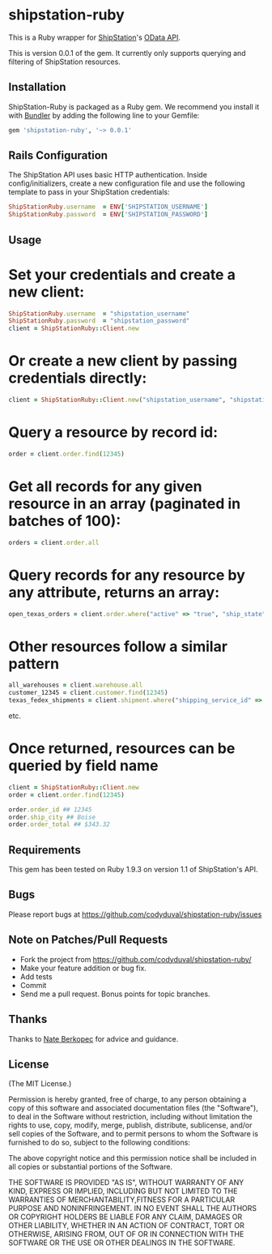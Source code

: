 shipstation-ruby
================

This is a Ruby wrapper for [ShipStation](http://www.shipstation.com/)'s [OData API](http://api.shipstation.com/MainPage.ashx).

This is version 0.0.1 of the gem.  It currently only supports querying and filtering of ShipStation resources.

## Installation

ShipStation-Ruby is packaged as a Ruby gem. We recommend you install it with [Bundler](http://gembundler.com/) by adding the following line to your Gemfile:

``` ruby
gem 'shipstation-ruby', '~> 0.0.1'
```

## Rails Configuration

The ShipStation API uses basic HTTP authentication. Inside config/initializers, create a new configuration file and use the following template to pass in your ShipStation credentials:

``` ruby
ShipStationRuby.username  = ENV['SHIPSTATION_USERNAME']
ShipStationRuby.password  = ENV['SHIPSTATION_PASSWORD']
```

## Usage

# Set your credentials and create a new client:
``` ruby
ShipStationRuby.username  = "shipstation_username"
ShipStationRuby.password  = "shipstation_password"
client = ShipStationRuby::Client.new
```

# Or create a new client by passing credentials directly:
``` ruby
client = ShipStationRuby::Client.new("shipstation_username", "shipstation_password")
```
# Query a resource by record id:
``` ruby
order = client.order.find(12345)
```

# Get all records for any given resource in an array (paginated in batches of 100):
``` ruby
orders = client.order.all
```

# Query records for any resource by any attribute, returns an array:
``` ruby
open_texas_orders = client.order.where("active" => "true", "ship_state" => "TX")
```

# Other resources follow a similar pattern
``` ruby
all_warehouses = client.warehouse.all
customer_12345 = client.customer.find(12345)
texas_fedex_shipments = client.shipment.where("shipping_service_id" => 0001, "state" => "TX")
```
etc.

# Once returned, resources can be queried by field name
``` ruby
client = ShipStationRuby::Client.new
order = client.order.find(12345)

order.order_id ## 12345
order.ship_city ## Boise
order.order_total ## $343.32
```

## Requirements
This gem has been tested on Ruby 1.9.3 on version 1.1 of ShipStation's API.

## Bugs
Please report bugs at https://github.com/codyduval/shipstation-ruby/issues

## Note on Patches/Pull Requests
* Fork the project from https://github.com/codyduval/shipstation-ruby/
* Make your feature addition or bug fix.
* Add tests
* Commit
* Send me a pull request. Bonus points for topic branches.

## Thanks
Thanks to [Nate Berkopec](https://github.com/nateberkopec) for advice and guidance.

## License

(The MIT License.)

Permission is hereby granted, free of charge, to any person obtaining a copy of this software and associated documentation files (the "Software"), to deal
in the Software without restriction, including without limitation the rights to use, copy, modify, merge, publish, distribute, sublicense, and/or sell copies of the Software, and to permit persons to whom the Software is furnished to do so, subject to the following conditions:

The above copyright notice and this permission notice shall be included in all copies or substantial portions of the Software.

THE SOFTWARE IS PROVIDED "AS IS", WITHOUT WARRANTY OF ANY KIND, EXPRESS OR IMPLIED, INCLUDING BUT NOT LIMITED TO THE WARRANTIES OF MERCHANTABILITY,FITNESS FOR A PARTICULAR PURPOSE AND NONINFRINGEMENT. IN NO EVENT SHALL THE
AUTHORS OR COPYRIGHT HOLDERS BE LIABLE FOR ANY CLAIM, DAMAGES OR OTHER LIABILITY, WHETHER IN AN ACTION OF CONTRACT, TORT OR OTHERWISE, ARISING FROM, OUT OF OR IN CONNECTION WITH THE SOFTWARE OR THE USE OR OTHER DEALINGS IN THE SOFTWARE.
